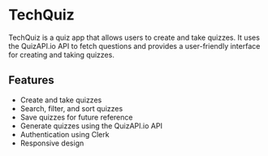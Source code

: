 # TechQuiz

TechQuiz is a quiz app that allows users to create and take quizzes. It uses the QuizAPI.io API to fetch questions and provides a user-friendly interface for creating and taking quizzes.

## Features

- Create and take quizzes
- Search, filter, and sort quizzes
- Save quizzes for future reference
- Generate quizzes using the QuizAPI.io API
- Authentication using Clerk
- Responsive design
